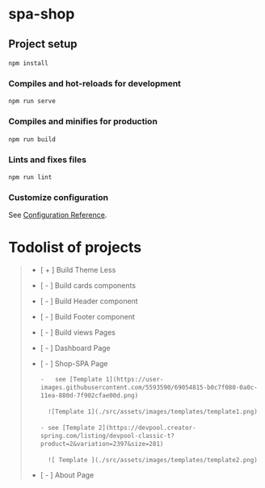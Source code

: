 # spa-shop

## Project setup

```
npm install
```

### Compiles and hot-reloads for development

```
npm run serve
```

### Compiles and minifies for production

```
npm run build
```

### Lints and fixes files

```
npm run lint
```

### Customize configuration

See [Configuration Reference](https://cli.vuejs.org/config/).

# Todolist of projects

> -   [ + ] Build Theme Less
>
> -   [ - ] Build cards components
>
> -   [ - ] Build Header component
>
> -   [ - ] Build Footer component
>
> -   [ - ] Build views Pages
>
> -   [ - ] Dashboard Page
>
> -   [ - ] Shop-SPA Page
>
>         -   see [Template 1](https://user-images.githubusercontent.com/5593590/69054815-b0c7f080-0a0c-11ea-880d-7f902cfae00d.png)
>
>         	![Template 1](./src/assets/images/templates/template1.png)
>
>         -	see [Template 2](https://devpool.creator-spring.com/listing/devpool-classic-t?product=2&variation=2397&size=281)
>
>         	![ Template ](./src/assets/images/templates/template2.png)
>
> -   [ - ] About Page
